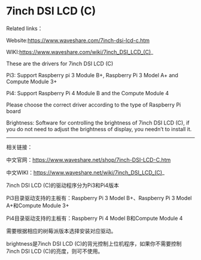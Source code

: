# 7inch DSI LCD (C)

Related links：

Website:https://www.waveshare.com/7inch-dsi-lcd-c.htm

WIKI:https://www.waveshare.com/wiki/7inch_DSI_LCD_(C)_

These are the drivers for 7inch DSI LCD (C)

Pi3: Support Raspberry pi 3 Module B+, Raspberry Pi 3 Model A+ and Compute Module 3+

Pi4: Support Raspberry Pi 4 Module B and the Compute Module 4

Please choose the correct driver according to the type of Raspberry Pi board

Brightness: Software for controlling the brightness of 7inch DSI LCD (C), if you do not need to adjust the brightness of display, you needn’t to install it.

--------------------------------------------------------------------------------

相关链接：

中文官网：https://www.waveshare.net/shop/7inch-DSI-LCD-C.htm

中文WIKI：https://www.waveshare.net/wiki/7inch_DSI_LCD_(C)_

7inch DSI LCD (C)的驱动程序分为Pi3和Pi4版本

Pi3目录驱动支持的主板有：Raspberry Pi 3 Model B+、Raspberry Pi 3 Model A+和Compute Module 3+

Pi4目录驱动支持的主板有：Raspberry Pi 4 Model B和Compute Module 4

需要根据相应的树莓派版本选择安装对应驱动。

brightness是7inch DSI LCD (C)的背光控制上位机程序，如果你不需要控制7inch DSI LCD (C)的亮度，则可不使用。
